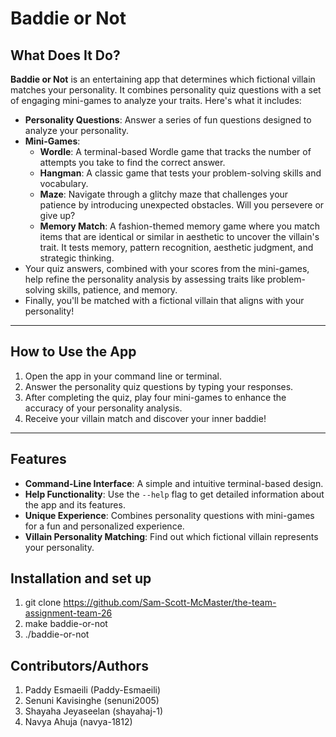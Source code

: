 # Baddie or Not 

## What Does It Do?
**Baddie or Not** is an entertaining app that determines which fictional villain matches your personality. It combines personality quiz questions with a set of engaging mini-games to analyze your traits. Here's what it includes:

- **Personality Questions**: Answer a series of fun questions designed to analyze your personality.
- **Mini-Games**:
    - **Wordle**: A terminal-based Wordle game that tracks the number of attempts you take to find the correct answer.
    - **Hangman**: A classic game that tests your problem-solving skills and vocabulary.
    - **Maze**: Navigate through a glitchy maze that challenges your patience by introducing unexpected obstacles. Will you persevere or give up?
    - **Memory Match**: A fashion-themed memory game where you match items that are identical or similar in aesthetic to uncover the villain's trait. It tests memory, pattern recognition, aesthetic judgment, and strategic thinking.
- Your quiz answers, combined with your scores from the mini-games, help refine the personality analysis by assessing traits like problem-solving skills, patience, and memory.
- Finally, you'll be matched with a fictional villain that aligns with your personality!

---

## How to Use the App
1. Open the app in your command line or terminal.
2. Answer the personality quiz questions by typing your responses.
3. After completing the quiz, play four mini-games to enhance the accuracy of your personality analysis.
4. Receive your villain match and discover your inner baddie!

---

## Features
- **Command-Line Interface**: A simple and intuitive terminal-based design.
- **Help Functionality**: Use the `--help` flag to get detailed information about the app and its features.
- **Unique Experience**: Combines personality questions with mini-games for a fun and personalized experience.
- **Villain Personality Matching**: Find out which fictional villain represents your personality.

## Installation and set up 
1. git clone https://github.com/Sam-Scott-McMaster/the-team-assignment-team-26
2. make baddie-or-not
3. ./baddie-or-not

## Contributors/Authors
1. Paddy Esmaeili (Paddy-Esmaeili)
2. Senuni Kavisinghe (senuni2005)
3. Shayaha Jeyaseelan (shayahaj-1)
4. Navya Ahuja (navya-1812)
